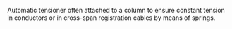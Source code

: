 Automatic tensioner often attached to a column to ensure constant tension in conductors or in cross-span registration cables by means of springs.
